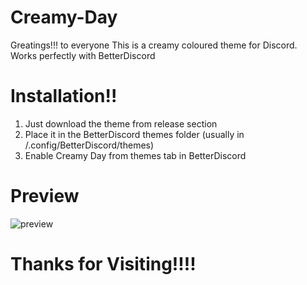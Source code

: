 # Creamy-Day
Greatings!!! to everyone
This is a creamy coloured theme for Discord.
Works perfectly with BetterDiscord

# Installation!!
1. Just download the theme from release section
2. Place it in the BetterDiscord themes folder
(usually in /.config/BetterDiscord/themes)
3. Enable Creamy Day from themes tab in BetterDiscord
# Preview
![preview](https://github.com/developer-vivek/Creamy-Day/assets/85994908/d692b914-bb9e-42f8-8af4-a22fe6d0107e)

# Thanks for Visiting!!!!
